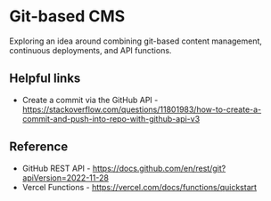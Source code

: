 # Git-based CMS

Exploring an idea around combining git-based content management, continuous deployments, and API functions.

## Helpful links

- Create a commit via the GitHub API - https://stackoverflow.com/questions/11801983/how-to-create-a-commit-and-push-into-repo-with-github-api-v3

## Reference 

- GitHub REST API - https://docs.github.com/en/rest/git?apiVersion=2022-11-28
- Vercel Functions - https://vercel.com/docs/functions/quickstart

